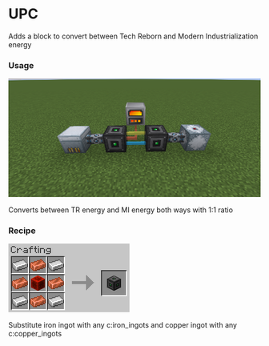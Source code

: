 # UPC

Adds a block to convert between Tech Reborn and Modern Industrialization energy

### Usage

![usage](images/usage.png)

Converts between TR energy and MI energy both ways with 1:1 ratio

### Recipe

![recipe](images/recipe.png)

Substitute iron ingot with any c:iron_ingots and copper ingot with any c:copper_ingots
